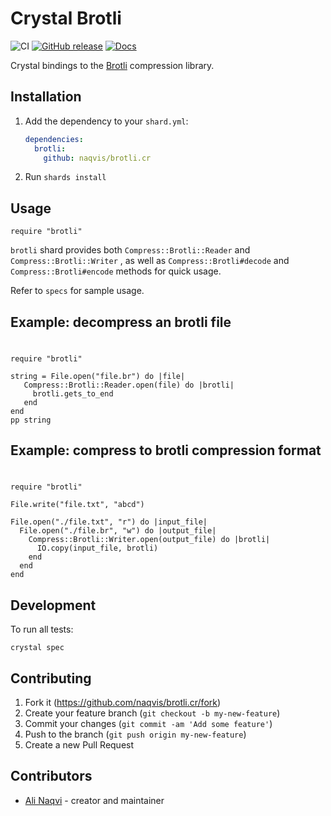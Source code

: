 # Crystal Brotli
![CI](https://github.com/naqvis/brotli.cr/workflows/CI/badge.svg)
[![GitHub release](https://img.shields.io/github/release/naqvis/brotli.svg)](https://github.com/naqvis/brotli.cr/releases)
[![Docs](https://img.shields.io/badge/docs-available-brightgreen.svg)](https://naqvis.github.io/brotli.cr/)

Crystal bindings to the [Brotli](https://github.com/google/brotli) compression library.

## Installation

1. Add the dependency to your `shard.yml`:

   ```yaml
   dependencies:
     brotli:
       github: naqvis/brotli.cr
   ```

2. Run `shards install`

## Usage

```crystal
require "brotli"
```

`brotli` shard provides both `Compress::Brotli::Reader` and `Compress::Brotli::Writer` , as well as `Compress::Brotli#decode` and `Compress::Brotli#encode` methods for quick usage.

Refer to `specs` for sample usage.

## Example: decompress an brotli file
#
```crystal
require "brotli"

string = File.open("file.br") do |file|
   Compress::Brotli::Reader.open(file) do |brotli|
     brotli.gets_to_end
   end
end
pp string
```

## Example: compress to brotli compression format
#
```crystal
require "brotli"

File.write("file.txt", "abcd")

File.open("./file.txt", "r") do |input_file|
  File.open("./file.br", "w") do |output_file|
    Compress::Brotli::Writer.open(output_file) do |brotli|
      IO.copy(input_file, brotli)
    end
  end
end
```

## Development

To run all tests:

```
crystal spec
```

## Contributing

1. Fork it (<https://github.com/naqvis/brotli.cr/fork>)
2. Create your feature branch (`git checkout -b my-new-feature`)
3. Commit your changes (`git commit -am 'Add some feature'`)
4. Push to the branch (`git push origin my-new-feature`)
5. Create a new Pull Request

## Contributors

- [Ali Naqvi](https://github.com/naqvis) - creator and maintainer
